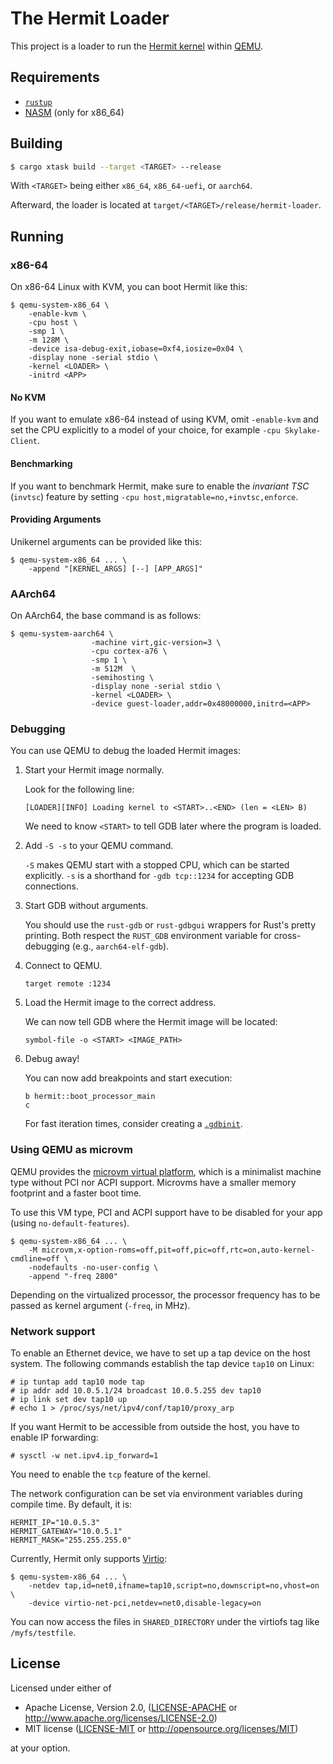 # The Hermit Loader

This project is a loader to run the [Hermit kernel](https://github.com/hermitcore/kernel) within [QEMU](https://www.qemu.org).

## Requirements

* [`rustup`](https://www.rust-lang.org/tools/install)
* [NASM](https://nasm.us/) (only for x86_64)

## Building

```bash
$ cargo xtask build --target <TARGET> --release
```

With `<TARGET>` being either `x86_64`, `x86_64-uefi`, or `aarch64`.

Afterward, the loader is located at `target/<TARGET>/release/hermit-loader`.

## Running

### x86-64

On x86-64 Linux with KVM, you can boot Hermit like this:

```
$ qemu-system-x86_64 \
    -enable-kvm \
    -cpu host \
    -smp 1 \
    -m 128M \
    -device isa-debug-exit,iobase=0xf4,iosize=0x04 \
    -display none -serial stdio \
    -kernel <LOADER> \
    -initrd <APP>
```

#### No KVM

If you want to emulate x86-64 instead of using KVM, omit `-enable-kvm` and set the CPU explicitly to a model of your choice, for example `-cpu Skylake-Client`.

#### Benchmarking

If you want to benchmark Hermit, make sure to enable the _invariant TSC_ (`invtsc`) feature by setting `-cpu host,migratable=no,+invtsc,enforce`.

#### Providing Arguments

Unikernel arguments can be provided like this:

```
$ qemu-system-x86_64 ... \
    -append "[KERNEL_ARGS] [--] [APP_ARGS]"
```

### AArch64

On AArch64, the base command is as follows:

```
$ qemu-system-aarch64 \
                  -machine virt,gic-version=3 \
                  -cpu cortex-a76 \
                  -smp 1 \
                  -m 512M  \
                  -semihosting \
                  -display none -serial stdio \
                  -kernel <LOADER> \
                  -device guest-loader,addr=0x48000000,initrd=<APP>
```

### Debugging

You can use QEMU to debug the loaded Hermit images:

1.  Start your Hermit image normally.

    Look for the following line:

    ```log
    [LOADER][INFO] Loading kernel to <START>..<END> (len = <LEN> B)
    ```

    We need to know `<START>` to tell GDB later where the program is loaded.

2.  Add `-S -s` to your QEMU command.

    `-S` makes QEMU start with a stopped CPU, which can be started explicitly.
    `-s` is a shorthand for `-gdb tcp::1234` for accepting GDB connections.

3.  Start GDB without arguments.

    You should use the `rust-gdb` or `rust-gdbgui` wrappers for Rust's pretty printing.
    Both respect the `RUST_GDB` environment variable for cross-debugging (e.g., `aarch64-elf-gdb`).

4.  Connect to QEMU.

    ```gdb
    target remote :1234
    ```

5.  Load the Hermit image to the correct address.

    We can now tell GDB where the Hermit image will be located:

    ```gdb
    symbol-file -o <START> <IMAGE_PATH>
    ```

6.  Debug away!

    You can now add breakpoints and start execution:
    
    ```gdb
    b hermit::boot_processor_main
    c
    ```

    For fast iteration times, consider creating a [`.gdbinit`](https://sourceware.org/gdb/onlinedocs/gdb/gdbinit-man.html).


### Using QEMU as microvm

QEMU provides the [microvm virtual platform], which is a minimalist machine type without PCI nor ACPI support.
Microvms have a smaller memory footprint and a faster boot time.

[microvm virtual platform]: https://qemu.readthedocs.io/en/latest/system/i386/microvm.html

To use this VM type, PCI and ACPI support have to be disabled for your app (using `no-default-features`).

```
$ qemu-system-x86_64 ... \
    -M microvm,x-option-roms=off,pit=off,pic=off,rtc=on,auto-kernel-cmdline=off \
    -nodefaults -no-user-config \
    -append "-freq 2800"
```

Depending on the virtualized processor, the processor frequency has to be passed as kernel argument (`-freq`, in MHz).

### Network support

To enable an Ethernet device, we have to set up a tap device on the host system.
The following commands establish the tap device `tap10` on Linux:

```
# ip tuntap add tap10 mode tap
# ip addr add 10.0.5.1/24 broadcast 10.0.5.255 dev tap10
# ip link set dev tap10 up
# echo 1 > /proc/sys/net/ipv4/conf/tap10/proxy_arp
```

If you want Hermit to be accessible from outside the host, you have to enable IP forwarding:
```
# sysctl -w net.ipv4.ip_forward=1
```

You need to enable the `tcp` feature of the kernel.

The network configuration can be set via environment variables during compile time.
By default, it is:

```
HERMIT_IP="10.0.5.3"
HERMIT_GATEWAY="10.0.5.1"
HERMIT_MASK="255.255.255.0"
```

Currently, Hermit only supports [Virtio]:

[Virtio]: https://www.redhat.com/en/blog/introduction-virtio-networking-and-vhost-net

```
$ qemu-system-x86_64 ... \
    -netdev tap,id=net0,ifname=tap10,script=no,downscript=no,vhost=on \
    -device virtio-net-pci,netdev=net0,disable-legacy=on
```

You can now access the files in `SHARED_DIRECTORY` under the virtiofs tag like `/myfs/testfile`.

## License

Licensed under either of

* Apache License, Version 2.0, ([LICENSE-APACHE](LICENSE-APACHE) or http://www.apache.org/licenses/LICENSE-2.0)
* MIT license ([LICENSE-MIT](LICENSE-MIT) or http://opensource.org/licenses/MIT)

at your option.
